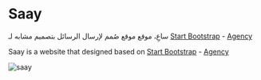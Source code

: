 # Saay
ساعِ، موقع موقع صُمم لإرسال الرسائل بتصميم مشابه لـ [Start Bootstrap](http://startbootstrap.com/) - [Agency](http://startbootstrap.com/template-overviews/agency/)

Saay is a website that designed based on [Start Bootstrap](http://startbootstrap.com/) - [Agency](http://startbootstrap.com/template-overviews/agency/)

![saay](https://imgur.com/iLjqGaI.png)
